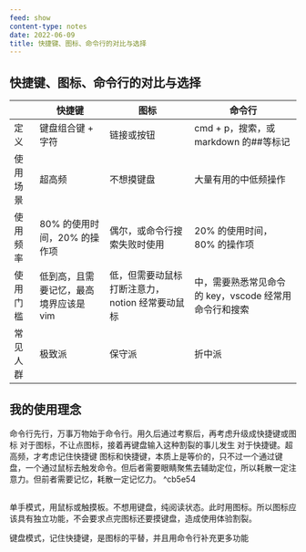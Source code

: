 ```yaml
---
feed: show
content-type: notes
date: 2022-06-09
title: 快捷键、图标、命令行的对比与选择
---
```


## 快捷键、图标、命令行的对比与选择

|          | 快捷键                                | 图标                                           | 命令行                                              |
| -------- | ------------------------------------- | ---------------------------------------------- | --------------------------------------------------- |
| 定义     | 键盘组合键 + 字符                       | 链接或按钮                                     | cmd + p，搜索，或 markdown 的##等标记                 |
| 使用场景 | 超高频                                | 不想摸键盘                                     | 大量有用的中低频操作                                |
| 使用频率 | 80% 的使用时间，20% 的操作项            | 偶尔，或命令行搜索失败时使用                   | 20% 的使用时间，80% 的操作项                          |
| 使用门槛 | 低到高，且需要记忆，最高境界应该是 vim | 低，但需要动鼠标打断注意力，notion 经常要动鼠标 | 中，需要熟悉常见命令的 key，vscode 经常用命令行和搜索 |
| 常见人群 | 极致派                                | 保守派                                         | 折中派                                                    |

## 我的使用理念

命令行先行，万事万物始于命令行。用久后通过考察后，再考虑升级成快捷键或图标
对于图标，不让点图标，接着再键盘输入这种割裂的事儿发生
对于快捷键。超高频，才考虑记住快捷键
图标和快捷键，本质上是等价的，只不过一个通过键盘，一个通过鼠标去触发命令。但后者需要眼睛聚焦去辅助定位，所以耗散一定注意力。但前者需要记忆，耗散一定记忆力。 ^cb5e54

##
单手模式，用鼠标或触摸板。不想用键盘，纯阅读状态。此时用图标。所以图标应该具有独立功能，不会要求点完图标还要摸键盘，造成使用体验割裂。

键盘模式，记住快捷键，是图标的平替，并且用命令行补充更多功能
